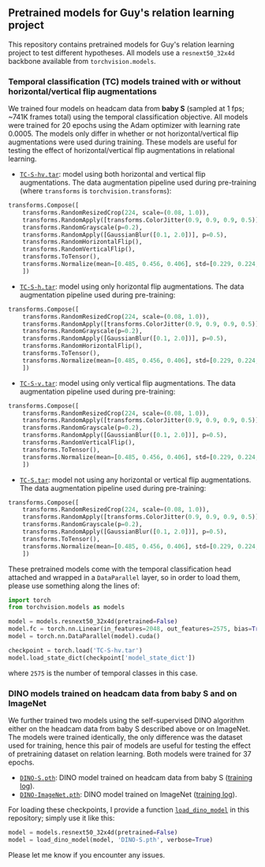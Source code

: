 ## Pretrained models for Guy's relation learning project

This repository contains pretrained models for Guy's relation learning project to test different hypotheses. All models use a `resnext50_32x4d` backbone available from `torchvision.models`.

### Temporal classification (TC) models trained with or without horizontal/vertical flip augmentations

We trained four models on headcam data from **baby S** (sampled at 1 fps; ~741K frames total) using the temporal classification objective. All models were trained for 20 epochs using the Adam optimizer with learning rate 0.0005. The models only differ in whether or not horizontal/vertical flip augmentations were used during training. These models are useful for testing the effect of horizontal/vertical flip augmentations in relational learning.

* [`TC-S-hv.tar`](https://drive.google.com/file/d/1Q5eIZyA00vSxboYC1dcb6BZa6BzP5Pe5/view?usp=sharing): model using both horizontal and vertical flip augmentations. The data augmentation pipeline used during pre-training (where `transforms` is `torchvision.transforms`):
```python
transforms.Compose([
    transforms.RandomResizedCrop(224, scale=(0.08, 1.0)),
    transforms.RandomApply([transforms.ColorJitter(0.9, 0.9, 0.9, 0.5)], p=0.9),
    transforms.RandomGrayscale(p=0.2),
    transforms.RandomApply([GaussianBlur([0.1, 2.0])], p=0.5),
    transforms.RandomHorizontalFlip(),
    transforms.RandomVerticalFlip(),
    transforms.ToTensor(),
    transforms.Normalize(mean=[0.485, 0.456, 0.406], std=[0.229, 0.224, 0.225])
    ])
```

* [`TC-S-h.tar`](https://drive.google.com/file/d/1eLt-sDh3GSFDReu2KFr7Zv8xSRl_of2n/view?usp=sharing): model using only horizontal flip augmentations. The data augmentation pipeline used during pre-training:
```python
transforms.Compose([
    transforms.RandomResizedCrop(224, scale=(0.08, 1.0)),
    transforms.RandomApply([transforms.ColorJitter(0.9, 0.9, 0.9, 0.5)], p=0.9),
    transforms.RandomGrayscale(p=0.2),
    transforms.RandomApply([GaussianBlur([0.1, 2.0])], p=0.5),
    transforms.RandomHorizontalFlip(),
    transforms.ToTensor(),
    transforms.Normalize(mean=[0.485, 0.456, 0.406], std=[0.229, 0.224, 0.225])
    ])
```

* [`TC-S-v.tar`](https://drive.google.com/file/d/1Huvc8_xB0Vd9OikJ3r6UfejPZl4b-0ef/view?usp=sharing): model using only vertical flip augmentations. The data augmentation pipeline used during pre-training:
```python
transforms.Compose([
    transforms.RandomResizedCrop(224, scale=(0.08, 1.0)),
    transforms.RandomApply([transforms.ColorJitter(0.9, 0.9, 0.9, 0.5)], p=0.9),
    transforms.RandomGrayscale(p=0.2),
    transforms.RandomApply([GaussianBlur([0.1, 2.0])], p=0.5),
    transforms.RandomVerticalFlip(),
    transforms.ToTensor(),
    transforms.Normalize(mean=[0.485, 0.456, 0.406], std=[0.229, 0.224, 0.225])
    ])
```

* [`TC-S.tar`](https://drive.google.com/file/d/1Yd6GqZRySDICmL1nMJ8bebtjigg3H8r0/view?usp=sharing): model not using any horizontal or vertical flip augmentations. The data augmentation pipeline used during pre-training:
```python
transforms.Compose([
    transforms.RandomResizedCrop(224, scale=(0.08, 1.0)),
    transforms.RandomApply([transforms.ColorJitter(0.9, 0.9, 0.9, 0.5)], p=0.9),
    transforms.RandomGrayscale(p=0.2),
    transforms.RandomApply([GaussianBlur([0.1, 2.0])], p=0.5),
    transforms.ToTensor(),
    transforms.Normalize(mean=[0.485, 0.456, 0.406], std=[0.229, 0.224, 0.225])
    ])
```

These pretrained models come with the temporal classification head attached and wrapped in a `DataParallel` layer, so in order to load them, please use something along the lines of:
```python
import torch
from torchvision.models as models

model = models.resnext50_32x4d(pretrained=False)
model.fc = torch.nn.Linear(in_features=2048, out_features=2575, bias=True)
model = torch.nn.DataParallel(model).cuda()

checkpoint = torch.load('TC-S-hv.tar')
model.load_state_dict(checkpoint['model_state_dict'])
```
where `2575` is the number of temporal classes in this case.

### DINO models trained on headcam data from baby S and on ImageNet

We further trained two models using the self-supervised DINO algorithm either on the headcam data from baby S described above or on ImageNet. The models were trained identically, the only difference was the dataset used for training, hence this pair of models are useful for testing the effect of pretraining dataset on relation learning. Both models were trained for 37 epochs.

* [`DINO-S.pth`](https://drive.google.com/file/d/1FqpjQQDhKj4sCnjL-utzPuu8-tmBi5Gi/view?usp=sharing): DINO model trained on headcam data from baby S ([training log](https://github.com/eminorhan/models-for-guy/blob/master/assets/DINO-S-log.txt)).
* [`DINO-ImageNet.pth`](https://drive.google.com/file/d/1lWADEQAdTAXvLIn5Jc7OTTLwjINaXOYP/view?usp=sharing): DINO model trained on ImageNet ([training log](https://github.com/eminorhan/models-for-guy/blob/master/assets/DINO-ImageNet-log.txt)).

For loading these checkpoints, I provide a function [`load_dino_model`](https://github.com/eminorhan/models-for-guy/blob/master/load_dino_model.py) in this repository; simply use it like this:
```python
model = models.resnext50_32x4d(pretrained=False)
model = load_dino_model(model, 'DINO-S.pth', verbose=True)
```
Please let me know if you encounter any issues.
